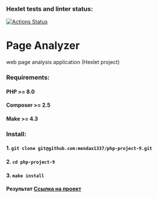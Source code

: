 ### Hexlet tests and linter status:
[![Actions Status](https://github.com/mendax1337/php-project-9/actions/workflows/hexlet-check.yml/badge.svg)](https://github.com/mendax1337/php-project-9/actions)

# Page Analyzer
web page analysis application (Hexlet project)

### Requirements:
#### PHP >= 8.0
#### Composer >= 2.5
#### Make >= 4.3
### Install:
#### 1. `git clone git@github.com:mendax1337/php-project-9.git`
#### 2. `cd php-project-9`
#### 3. `make install`
#### Результат [Ссылка на проект](https://page-analyzer-em5d.onrender.com/)